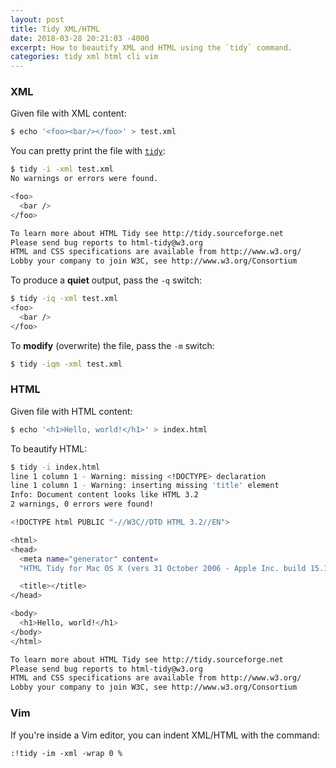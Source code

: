 ```yaml
---
layout: post
title: Tidy XML/HTML
date: 2018-03-28 20:21:03 -4000
excerpt: How to beautify XML and HTML using the `tidy` command.
categories: tidy xml html cli vim
---
```


### XML

Given file with XML content:

```sh
$ echo '<foo><bar/></foo>' > test.xml
```

You can pretty print the file with [`tidy`](http://tidy.sourceforge.net/):

```sh
$ tidy -i -xml test.xml
No warnings or errors were found.

<foo>
  <bar />
</foo>

To learn more about HTML Tidy see http://tidy.sourceforge.net
Please send bug reports to html-tidy@w3.org
HTML and CSS specifications are available from http://www.w3.org/
Lobby your company to join W3C, see http://www.w3.org/Consortium
```

To produce a **quiet** output, pass the `-q` switch:

```sh
$ tidy -iq -xml test.xml
<foo>
  <bar />
</foo>
```

To **modify** (overwrite) the file, pass the `-m` switch:

```sh
$ tidy -iqm -xml test.xml
```

### HTML

Given file with HTML content:

```sh
$ echo '<h1>Hello, world!</h1>' > index.html
```

To beautify HTML:

```sh
$ tidy -i index.html
line 1 column 1 - Warning: missing <!DOCTYPE> declaration
line 1 column 1 - Warning: inserting missing 'title' element
Info: Document content looks like HTML 3.2
2 warnings, 0 errors were found!

<!DOCTYPE html PUBLIC "-//W3C//DTD HTML 3.2//EN">

<html>
<head>
  <meta name="generator" content=
  "HTML Tidy for Mac OS X (vers 31 October 2006 - Apple Inc. build 15.17), see www.w3.org">

  <title></title>
</head>

<body>
  <h1>Hello, world!</h1>
</body>
</html>

To learn more about HTML Tidy see http://tidy.sourceforge.net
Please send bug reports to html-tidy@w3.org
HTML and CSS specifications are available from http://www.w3.org/
Lobby your company to join W3C, see http://www.w3.org/Consortium
```

### Vim

If you're inside a Vim editor, you can indent XML/HTML with the command:

```vim
:!tidy -im -xml -wrap 0 %
```
